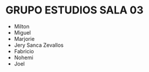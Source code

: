 # GRUPO ESTUDIOS SALA 03

- Milton
- Miguel
- Marjorie
- Jery Sanca Zevallos
- Fabricio
- Nohemi
- Joel
